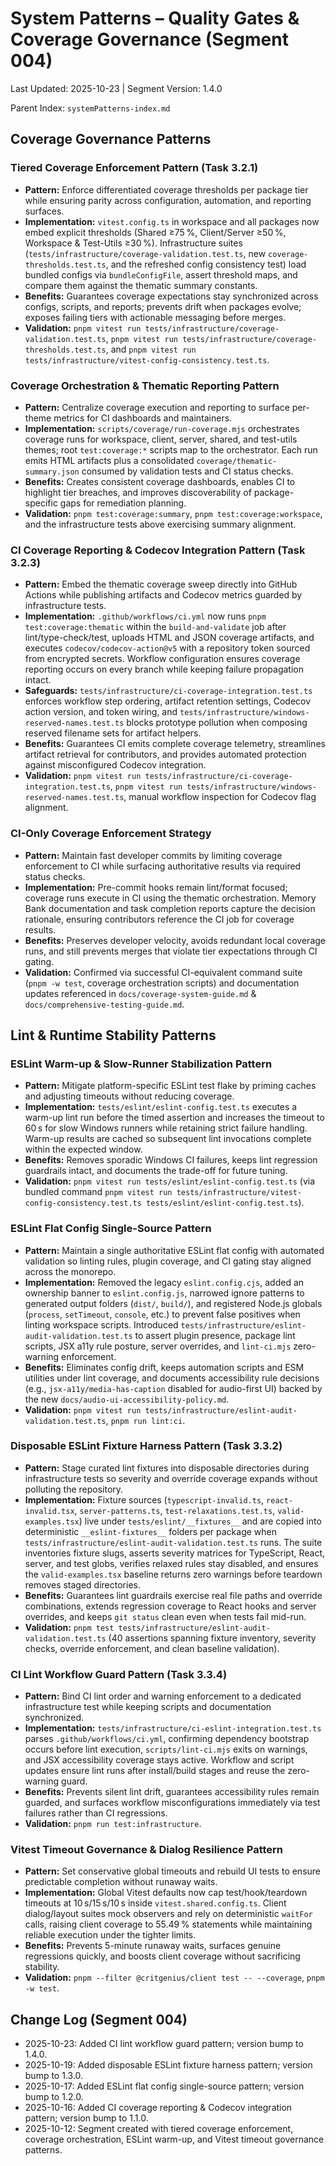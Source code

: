 # System Patterns – Quality Gates & Coverage Governance (Segment 004)

Last Updated: 2025-10-23 | Segment Version: 1.4.0

Parent Index: `systemPatterns-index.md`

## Coverage Governance Patterns

### Tiered Coverage Enforcement Pattern (Task 3.2.1)

- **Pattern:** Enforce differentiated coverage thresholds per package tier while ensuring parity
  across configuration, automation, and reporting surfaces.
- **Implementation:** `vitest.config.ts` in workspace and all packages now embed explicit thresholds
  (Shared ≥75 %, Client/Server ≥50 %, Workspace & Test-Utils ≥30 %). Infrastructure suites
  (`tests/infrastructure/coverage-validation.test.ts`, new `coverage-thresholds.test.ts`, and the
  refreshed config consistency test) load bundled configs via `bundleConfigFile`, assert threshold
  maps, and compare them against the thematic summary constants.
- **Benefits:** Guarantees coverage expectations stay synchronized across configs, scripts, and
  reports; prevents drift when packages evolve; exposes failing tiers with actionable messaging
  before merges.
- **Validation:** `pnpm vitest run tests/infrastructure/coverage-validation.test.ts`,
  `pnpm vitest run tests/infrastructure/coverage-thresholds.test.ts`, and
  `pnpm vitest run tests/infrastructure/vitest-config-consistency.test.ts`.

### Coverage Orchestration & Thematic Reporting Pattern

- **Pattern:** Centralize coverage execution and reporting to surface per-theme metrics for CI
  dashboards and maintainers.
- **Implementation:** `scripts/coverage/run-coverage.mjs` orchestrates coverage runs for workspace,
  client, server, shared, and test-utils themes; root `test:coverage:*` scripts map to the
  orchestrator. Each run emits HTML artifacts plus a consolidated `coverage/thematic-summary.json`
  consumed by validation tests and CI status checks.
- **Benefits:** Creates consistent coverage dashboards, enables CI to highlight tier breaches, and
  improves discoverability of package-specific gaps for remediation planning.
- **Validation:** `pnpm test:coverage:summary`, `pnpm test:coverage:workspace`, and the
  infrastructure tests above exercising summary alignment.

### CI Coverage Reporting & Codecov Integration Pattern (Task 3.2.3)

- **Pattern:** Embed the thematic coverage sweep directly into GitHub Actions while publishing
  artifacts and Codecov metrics guarded by infrastructure tests.
- **Implementation:** `.github/workflows/ci.yml` now runs `pnpm test:coverage:thematic` within the
  `build-and-validate` job after lint/type-check/test, uploads HTML and JSON coverage artifacts, and
  executes `codecov/codecov-action@v5` with a repository token sourced from encrypted secrets.
  Workflow configuration ensures coverage reporting occurs on every branch while keeping failure
  propagation intact.
- **Safeguards:** `tests/infrastructure/ci-coverage-integration.test.ts` enforces workflow step
  ordering, artifact retention settings, Codecov action version, and token wiring, and
  `tests/infrastructure/windows-reserved-names.test.ts` blocks prototype pollution when composing
  reserved filename sets for artifact helpers.
- **Benefits:** Guarantees CI emits complete coverage telemetry, streamlines artifact retrieval for
  contributors, and provides automated protection against misconfigured Codecov integration.
- **Validation:** `pnpm vitest run tests/infrastructure/ci-coverage-integration.test.ts`,
  `pnpm vitest run tests/infrastructure/windows-reserved-names.test.ts`, manual workflow inspection
  for Codecov flag alignment.

### CI-Only Coverage Enforcement Strategy

- **Pattern:** Maintain fast developer commits by limiting coverage enforcement to CI while
  surfacing authoritative results via required status checks.
- **Implementation:** Pre-commit hooks remain lint/format focused; coverage runs execute in CI using
  the thematic orchestration. Memory Bank documentation and task completion reports capture the
  decision rationale, ensuring contributors reference the CI job for coverage results.
- **Benefits:** Preserves developer velocity, avoids redundant local coverage runs, and still
  prevents merges that violate tier expectations through CI gating.
- **Validation:** Confirmed via successful CI-equivalent command suite (`pnpm -w test`, coverage
  orchestration scripts) and documentation updates referenced in `docs/coverage-system-guide.md` &
  `docs/comprehensive-testing-guide.md`.

## Lint & Runtime Stability Patterns

### ESLint Warm-up & Slow-Runner Stabilization Pattern

- **Pattern:** Mitigate platform-specific ESLint test flake by priming caches and adjusting timeouts
  without reducing coverage.
- **Implementation:** `tests/eslint/eslint-config.test.ts` executes a warm-up lint run before the
  timed assertion and increases the timeout to 60 s for slow Windows runners while retaining strict
  failure handling. Warm-up results are cached so subsequent lint invocations complete within the
  expected window.
- **Benefits:** Removes sporadic Windows CI failures, keeps lint regression guardrails intact, and
  documents the trade-off for future tuning.
- **Validation:** `pnpm vitest run tests/eslint/eslint-config.test.ts` (via bundled command
  `pnpm vitest run tests/infrastructure/vitest-config-consistency.test.ts tests/eslint/eslint-config.test.ts`).

### ESLint Flat Config Single-Source Pattern

- **Pattern:** Maintain a single authoritative ESLint flat config with automated validation so
  linting rules, plugin coverage, and CI gating stay aligned across the monorepo.
- **Implementation:** Removed the legacy `eslint.config.cjs`, added an ownership banner to
  `eslint.config.js`, narrowed ignore patterns to generated output folders (`dist/`, `build/`), and
  registered Node.js globals (`process`, `setTimeout`, `console`, etc.) to prevent false positives
  when linting workspace scripts. Introduced `tests/infrastructure/eslint-audit-validation.test.ts`
  to assert plugin presence, package lint scripts, JSX a11y rule posture, server overrides, and
  `lint-ci.mjs` zero-warning enforcement.
- **Benefits:** Eliminates config drift, keeps automation scripts and ESM utilities under lint
  coverage, and documents accessibility rule decisions (e.g., `jsx-a11y/media-has-caption` disabled
  for audio-first UI) backed by the new `docs/audio-ui-accessibility-policy.md`.
- **Validation:** `pnpm vitest run tests/infrastructure/eslint-audit-validation.test.ts`,
  `pnpm run lint:ci`.

### Disposable ESLint Fixture Harness Pattern (Task 3.3.2)

- **Pattern:** Stage curated lint fixtures into disposable directories during infrastructure tests
  so severity and override coverage expands without polluting the repository.
- **Implementation:** Fixture sources (`typescript-invalid.ts`, `react-invalid.tsx`,
  `server-patterns.ts`, `test-relaxations.test.ts`, `valid-examples.tsx`) live under
  `tests/eslint/__fixtures__` and are copied into deterministic `__eslint-fixtures__` folders per
  package when `tests/infrastructure/eslint-audit-validation.test.ts` runs. The suite inventories
  fixture slugs, asserts severity matrices for TypeScript, React, server, and test globs, verifies
  relaxed rules stay disabled, and ensures the `valid-examples.tsx` baseline returns zero warnings
  before teardown removes staged directories.
- **Benefits:** Guarantees lint guardrails exercise real file paths and override combinations,
  extends regression coverage to React hooks and server overrides, and keeps `git status` clean even
  when tests fail mid-run.
- **Validation:** `pnpm test tests/infrastructure/eslint-audit-validation.test.ts` (40 assertions
  spanning fixture inventory, severity checks, override enforcement, and clean baseline validation).

### CI Lint Workflow Guard Pattern (Task 3.3.4)

- **Pattern:** Bind CI lint order and warning enforcement to a dedicated infrastructure test while
  keeping scripts and documentation synchronized.
- **Implementation:** `tests/infrastructure/ci-eslint-integration.test.ts` parses
  `.github/workflows/ci.yml`, confirming dependency bootstrap occurs before lint execution,
  `scripts/lint-ci.mjs` exits on warnings, and JSX accessibility coverage stays active. Workflow and
  script updates ensure lint runs after install/build stages and reuse the zero-warning guard.
- **Benefits:** Prevents silent lint drift, guarantees accessibility rules remain guarded, and
  surfaces workflow misconfigurations immediately via test failures rather than CI regressions.
- **Validation:** `pnpm run test:infrastructure`.

### Vitest Timeout Governance & Dialog Resilience Pattern

- **Pattern:** Set conservative global timeouts and rebuild UI tests to ensure predictable
  completion without runaway waits.
- **Implementation:** Global Vitest defaults now cap test/hook/teardown timeouts at 10 s/15 s/10 s
  inside `vitest.shared.config.ts`. Client dialog/layout suites mock observers and rely on
  deterministic `waitFor` calls, raising client coverage to 55.49 % statements while maintaining
  reliable execution under the tighter limits.
- **Benefits:** Prevents 5-minute runaway waits, surfaces genuine regressions quickly, and boosts
  client coverage without sacrificing stability.
- **Validation:** `pnpm --filter @critgenius/client test -- --coverage`, `pnpm -w test`.

## Change Log (Segment 004)

- 2025-10-23: Added CI lint workflow guard pattern; version bump to 1.4.0.
- 2025-10-19: Added disposable ESLint fixture harness pattern; version bump to 1.3.0.
- 2025-10-17: Added ESLint flat config single-source pattern; version bump to 1.2.0.
- 2025-10-16: Added CI coverage reporting & Codecov integration pattern; version bump to 1.1.0.
- 2025-10-12: Segment created with tiered coverage enforcement, coverage orchestration, ESLint
  warm-up, and Vitest timeout governance patterns.
